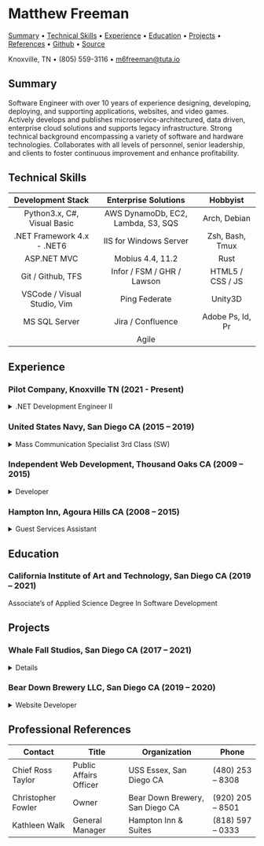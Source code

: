 
# Matthew Freeman

[Summary](#summary) • [Technical Skills](#skills) • [Experience](#experience) • [Education](#education) • [Projects](#projects) • [References](#references) • [Github](https://github.com/m6freeman) • [Source](https://github.com/m6freeman/m6freeman.github.io/blob/main/index.md)

Knoxville, TN • (805) 559-3116 • m6freeman@tuta.io


## Summary
<a name="summary"> <a>

Software Engineer with over 10 years of experience designing, developing, deploying, and supporting applications, websites, and video games.
Actively develops and publishes microservice-architectured, data driven, enterprise cloud solutions and supports legacy infrastructure.
Strong technical background encompassing a variety of software and hardware technologies.
Collaborates with all levels of personnel, senior leadership, and clients to foster continuous improvement and enhance profitability.

## Technical Skills
<a name="skills"> <a>

|Development Stack  |Enterprise Solutions   |Hobbyist   |
|:-:|:-:|:-:|     
|Python3.x, C#, Visual Basic    |AWS DynamoDb, EC2, Lambda, S3, SQS |Arch, Debian       |
|.NET Framework 4.x - .NET6     |IIS for Windows Server             |Zsh, Bash, Tmux    |
|ASP.NET MVC                    |Mobius 4.4, 11.2                   |Rust               |
|Git / Github, TFS              |Infor / FSM / GHR / Lawson         |HTML5 / CSS / JS   |
|VSCode / Visual Studio, Vim    |Ping Federate                      |Unity3D            |  
|MS SQL Server                  |Jira / Confluence                  |Adobe Ps, Id, Pr   |
|                               |Agile                              |                   |


## Experience
<a name="experience"> <a>

### Pilot Company, Knoxville TN (2021 - Present)

<details><summary>.NET Development Engineer II</summary><ul>
    <li><details><summary>Financial Transformation Project</summary><ul>
        <li>Designed a prototype financial system integration and reporting solution and performed a demonstration of capabilities to executive leadership, ultimately resulting in the decision to not out-source the project</li>
        <li>Performed requirements gathering and discovery for existing financial integrations for legacy system</li>
        <li>Built a scalable integration pipeline using AWS Lambda, S3, SQS, and DynamoDb to perform ETL on hundreds of thousands of financial statements a month, spanning 30+ systems with numerous document formats</li>
        <li>Directly supported integration testing efforts alongside consultants and business partners</li>
        <li>Provided business and diagnostic related data to a web front-end used by various levels of support as well as the business for reporting and to understand real-time metrics for financial records as they are submitted</li>
    </ul></details></li>
    <li><details><summary>Lead engineer for enterprise document archive system Mobius 4.4 to 11.2</summary><ul>
        <li><details><summary>Modernized the legacy HR and Financial document archive system</summary><ul>
            <li>Installed new version of software across distributed network of AWS EC2 servers</li>
            <li>Worked directly with database and cloud administrators to migrate existing data and schemas from on-prem to cloud</li>
            <li>Performed requirements gathering and discovery for existing document ingestion pipeline</li>
            <li>Updated, refactored, or entirely rewrote (when necessary) approx. 40 distributed VBScript applications facilitating the traffic of documents into the archive across numerous on-prem and cloud networks</li>
        </ul></details></li>
        <li>Performed virtual and in-person training for dozens of employees with varying technical abilities, spanning 4 enterprise verticals, on the use of the product</li>
        <li>Worked directly with the vendor on technical issues, troubleshooting outages, and performing minor version upgrades</li>
        <li>Actively perform technical and administrative support</li>
    </ul></details></li>
    <li>Introduce new features, modify existing features, perform debugging and patching, and perform project and infrastructural upgrades to legacy HR, Benefits, Payroll and Financial systems, including data distributing REST and SOAP APIs, and store and customer facing web interfaces</li>
</ul></details>

### United States Navy, San Diego CA (2015 – 2019)

<details><summary>Mass Communication Specialist 3rd Class (SW)</summary><ul>
    <li>Photographed, filmed, journaled/documented, published, and assisted in the coordination of various military operations, events and ceremonies, earning an Admiral's Letter of Commendation for my work during my 2018-19 Western Pacific deployment</li>
    <li>Designed publications and filmed/edited videos for military promotional use</li>
    <li>Secret Clearance eligible</li>
</ul></details>

### Independent Web Development, Thousand Oaks CA (2009 – 2015)

<details><summary>Developer</summary><ul>
    <li>Gathered requirements, designed, developed, and remotely administered multiple client websites</li>
    <li>Worked with a team of three developers to create websites using PHP, HTML, CSS, JS, and MySQL</li>
    <li>PHPMyAdmin experience and MySQL database troubleshooting</li>
    <li>Optimized search engine optimization (SEO) with Google Adwords and Webmaster Tools</li>
    <li>Managed web servers, domains and provided hosting for customers using CPanel</li>
    <li>Diagnosed production impacting issues within LAMP (Linux/Apache/MySQL/PHP) environments such as UI issues, expired certificates, and hosting migration issues</li>
    <li>Strong familiarity with CMS's such as Drupal and Wordpress</li>
</ul></details>

### Hampton Inn, Agoura Hills CA (2008 – 2015)

<details><summary>Guest Services Assistant</summary><ul>
    <li>Managed room inventory through POS application</li>
    <li>Trained new employees on POS applications and hotel policies</li>
    <li>Preformed on-call maintenance to computers and room appliances</li>
</ul></details>


## Education 
<a name="education"> <a>

### California Institute of Art and Technology, San Diego CA (2019 – 2021)

Associate’s of Applied Science Degree In Software Development


## Projects 
<a name="projects"> <a>

### Whale Fall Studios, San Diego CA (2017 – 2021)

<details><summary>Game Developer</summary><ul>
    <li>Developed and published Android and Windows platform games with Unity3D, C#, .NET Framework, and Visual Studio<ul>
        <li><a href="https://m6freeman.github.io/Subtractor">Subtractor, 2019</a></li>
        <li><a href="https://m6freeman.github.io/Hyperlane">Hyperlane, 2016</a></li>
        <li><a href="https://m6freeman.github.io/Porthole">Porthole, 2015</a></li>
    </ul></li>
</ul></details>

### Bear Down Brewery LLC, San Diego CA (2019 – 2020)

<details><summary>Website Developer</summary><ul>
    <li>Gathered requirements, designed, developed, and remotely administer desktop and mobile compliant website solution</li>
    <li><a href="https://m6freeman.github.io/Bear-Down-Brewery">Bear Down Brewery, Demo</a></li>
</ul></details>


## Professional References
<a name="references"> <a>

|Contact    |Title  |Organization   |Phone  |
|-|-|-|-|
|Chief Ross Taylor  |Public Affairs Officer |USS Essex, San Diego CA           |\(480\) 253 – 8308 |
|Christopher Fowler |Owner                  |Bear Down Brewery, San Diego CA   |\(920\) 205 – 8501 |
|Kathleen Walk      |General Manager        |Hampton Inn & Suites              |\(818\) 597 – 0333 |

